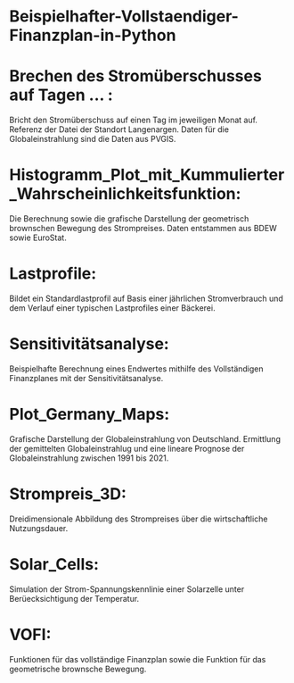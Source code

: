 # Beispielhafter-Vollstaendiger-Finanzplan-in-Python

# Brechen des Stromüberschusses auf Tagen ... :

Bricht den Stromüberschuss auf einen Tag im jeweiligen Monat auf. 
Referenz der Datei der Standort Langenargen. 
Daten für die Globaleinstrahlung sind die Daten aus PVGIS.

# Histogramm_Plot_mit_Kummulierter_Wahrscheinlichkeitsfunktion:

Die Berechnung sowie die grafische Darstellung der geometrisch brownschen Bewegung des Strompreises.
Daten entstammen aus BDEW sowie EuroStat.

# Lastprofile:
Bildet ein Standardlastprofil auf Basis einer jährlichen Stromverbrauch und dem Verlauf einer typischen Lastprofiles einer Bäckerei.

# Sensitivitätsanalyse:

Beispielhafte Berechnung eines Endwertes mithilfe des Vollständigen Finanzplanes mit der Sensitivitätsanalyse.

# Plot_Germany_Maps:

Grafische Darstellung der Globaleinstrahlung von Deutschland. Ermittlung der gemittelten Globaleinstrahlug und eine
lineare Prognose der Globaleinstrahlung zwischen 1991 bis 2021. 

# Strompreis_3D:

Dreidimensionale Abbildung des Strompreises über die wirtschaftliche Nutzungsdauer. 

# Solar_Cells:

Simulation der Strom-Spannungskennlinie einer Solarzelle unter Berüecksichtigung der Temperatur. 

# VOFI:

Funktionen für das vollständige Finanzplan sowie die Funktion für das geometrische brownsche Bewegung. 
